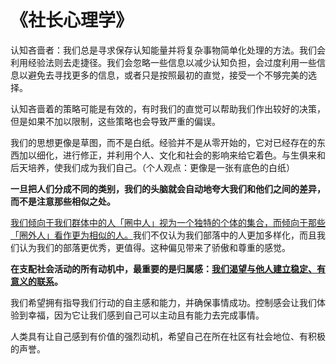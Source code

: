 # 《社长心理学》

认知吝啬者：我们总是寻求保存认知能量并将复杂事物简单化处理的方法。我们会利用经验法则去走捷径。我们会忽略一些信息以减少认知负担，会过度利用一些信息以避免去寻找更多的信息，或者只是按照最初的直觉，接受一个不够完美的选择。

认知吝啬着的策略可能是有效的，有时我们的直觉可以帮助我们作出较好的决策，但是如果不加以限制，这些策略也会导致严重的偏误。

我们的思想更像是草图，而不是白纸。经验并不是从零开始的，它对已经存在的东西加以细化，进行修正，并利用个人、文化和社会的影响来给它着色。与生俱来和后天培养，使我们成为我们自己。（个人观点：更像是一张有底色的白纸）

**一旦把人们分成不同的类别，我们的头脑就会自动地夸大我们和他们之间的差异，而不是注意那些相似之处。**

<u>我们倾向于我们群体中的人「圈中人」视为一个独特的个体的集合，而倾向于那些「圈外人」看作更为相似的人。</u>我们不仅认为我们部落中的人更加多样化，而且我们认为我们的部落更优秀，更值得。这种偏见带来了骄傲和尊重的感觉。

**在支配社会活动的所有动机中，最重要的是归属感：<u>我们渴望与他人建立稳定、有意义的联系</u>。**

我们希望拥有指导我们行动的自主感和能力，并确保事情成功。控制感会让我们体验到幸福，因为它让我们感到自己可以主动且有能力去完成事情。

人类具有让自己感到有价值的强烈动机，希望自己在所在社区有社会地位、有积极的声誉。